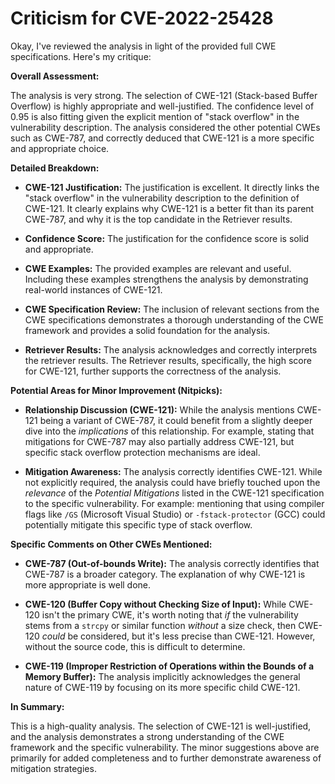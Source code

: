 # Criticism for CVE-2022-25428

Okay, I've reviewed the analysis in light of the provided full CWE specifications. Here's my critique:

**Overall Assessment:**

The analysis is very strong.  The selection of CWE-121 (Stack-based Buffer Overflow) is highly appropriate and well-justified. The confidence level of 0.95 is also fitting given the explicit mention of "stack overflow" in the vulnerability description. The analysis considered the other potential CWEs such as CWE-787, and correctly deduced that CWE-121 is a more specific and appropriate choice.

**Detailed Breakdown:**

*   **CWE-121 Justification:** The justification is excellent. It directly links the "stack overflow" in the vulnerability description to the definition of CWE-121. It clearly explains why CWE-121 is a better fit than its parent CWE-787, and why it is the top candidate in the Retriever results.

*   **Confidence Score:**  The justification for the confidence score is solid and appropriate.

*   **CWE Examples:** The provided examples are relevant and useful.  Including these examples strengthens the analysis by demonstrating real-world instances of CWE-121.

*   **CWE Specification Review:** The inclusion of relevant sections from the CWE specifications demonstrates a thorough understanding of the CWE framework and provides a solid foundation for the analysis.

*   **Retriever Results:** The analysis acknowledges and correctly interprets the retriever results. The Retriever results, specifically, the high score for CWE-121, further supports the correctness of the analysis.

**Potential Areas for Minor Improvement (Nitpicks):**

*   **Relationship Discussion (CWE-121):** While the analysis mentions CWE-121 being a variant of CWE-787, it could benefit from a slightly deeper dive into the *implications* of this relationship. For example, stating that mitigations for CWE-787 may also partially address CWE-121, but specific stack overflow protection mechanisms are ideal.

*   **Mitigation Awareness:**  The analysis correctly identifies CWE-121. While not explicitly required, the analysis could have briefly touched upon the *relevance* of the *Potential Mitigations* listed in the CWE-121 specification to the specific vulnerability. For example: mentioning that using compiler flags like `/GS` (Microsoft Visual Studio) or `-fstack-protector` (GCC) could potentially mitigate this specific type of stack overflow.

**Specific Comments on Other CWEs Mentioned:**

*   **CWE-787 (Out-of-bounds Write):** The analysis correctly identifies that CWE-787 is a broader category. The explanation of why CWE-121 is more appropriate is well done.

*   **CWE-120 (Buffer Copy without Checking Size of Input):** While CWE-120 isn't the primary CWE, it's worth noting that *if* the vulnerability stems from a `strcpy` or similar function *without* a size check, then CWE-120 *could* be considered, but it's less precise than CWE-121. However, without the source code, this is difficult to determine.

*   **CWE-119 (Improper Restriction of Operations within the Bounds of a Memory Buffer):** The analysis implicitly acknowledges the general nature of CWE-119 by focusing on its more specific child CWE-121.

**In Summary:**

This is a high-quality analysis. The selection of CWE-121 is well-justified, and the analysis demonstrates a strong understanding of the CWE framework and the specific vulnerability. The minor suggestions above are primarily for added completeness and to further demonstrate awareness of mitigation strategies.